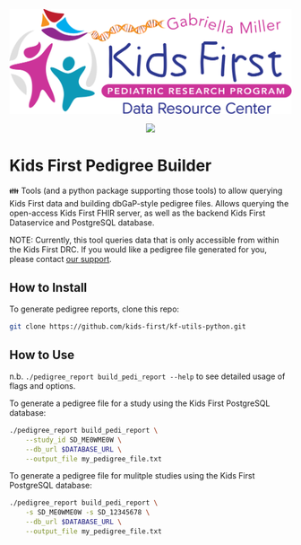 <p align="center">
  <!-- markdownlint-disable-next-line MD013 -->
  <img src="docs/kids_first_logo.svg" alt="Kids First repository logo" width="660px" />
</p>
<p align="center">
<!-- markdownlint-disable-next-line MD013 -->
  <a href="https://github.com/kids-first/kf-pedigree-builder/blob/main/LICENSE"><img src="https://img.shields.io/github/license/kids-first/kf-pedigree-builder.svg?style=for-the-badge"></a>
</p>

# Kids First Pedigree Builder

:family: Tools (and a python package supporting those tools) to allow querying
Kids First data and building dbGaP-style pedigree files. Allows querying the
open-access Kids First FHIR server, as well as the backend Kids First
Dataservice and PostgreSQL database.

NOTE: Currently, this tool queries data that is only accessible from within the
Kids First DRC. If you would like a pedigree file generated for you, please
contact [our support](mailto:support@kidsfirstdrc.org).

## How to Install

To generate pedigree reports, clone this repo:

```sh
git clone https://github.com/kids-first/kf-utils-python.git
```

## How to Use

n.b. `./pedigree_report build_pedi_report --help` to see detailed usage of
flags and options.

To generate a pedigree file for a study using the Kids First PostgreSQL
database:

```sh
./pedigree_report build_pedi_report \
    --study_id SD_ME0WME0W \
    --db_url $DATABASE_URL \
    --output_file my_pedigree_file.txt
```

To generate a pedigree file for mulitple studies using the Kids First PostgreSQL
database:

```sh
./pedigree_report build_pedi_report \
    -s SD_ME0WME0W -s SD_12345678 \
    --db_url $DATABASE_URL \
    --output_file my_pedigree_file.txt
```
